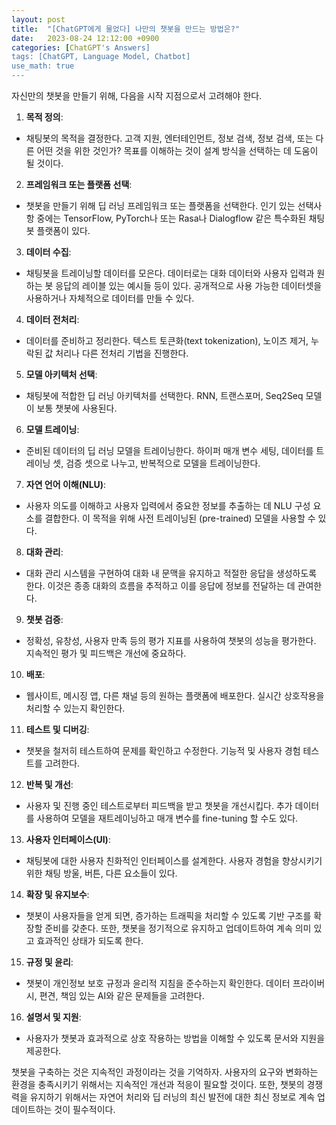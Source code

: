 ```yaml
---
layout: post
title:  "[ChatGPT에게 물었다] 나만의 챗봇을 만드는 방법은?"
date:   2023-08-24 12:12:00 +0900
categories: [ChatGPT's Answers]
tags: [ChatGPT, Language Model, Chatbot]
use_math: true
---
```


자신만의 챗봇을 만들기 위해, 다음을 시작 지점으로서 고려해야 한다.

1. **목적 정의**:
  - 채팅봇의 목적을 결정한다. 고객 지원, 엔터테인먼트, 정보 검색, 정보 검색, 또는 다른 어떤 것을 위한 것인가? 목표를 이해하는 것이 설계 방식을 선택하는 데 도움이 될 것이다.

2. **프레임워크 또는 플랫폼 선택**:
  - 챗봇을 만들기 위해 딥 러닝 프레임워크 또는 플랫폼을 선택한다. 인기 있는 선택사항 중에는 TensorFlow, PyTorch나 또는 Rasa나 Dialogflow 같은 특수화된 채팅봇 플랫폼이 있다.

3. **데이터 수집**:
  - 채팅봇을 트레이닝할 데이터를 모은다. 데이터로는 대화 데이터와 사용자 입력과 원하는 봇 응답의 레이블 있는 예시들 등이 있다. 공개적으로 사용 가능한 데이터셋을 사용하거나 자체적으로 데이터를 만들 수 있다.

4. **데이터 전처리**:
  - 데이터를 준비하고 정리한다. 텍스트 토큰화(text tokenization), 노이즈 제거, 누락된 값 처리나 다른 전처리 기법을 진행한다.

5. **모델 아키텍처 선택**:
  - 채팅봇에 적합한 딥 러닝 아키텍처를 선택한다. RNN, 트랜스포머, Seq2Seq 모델이 보통 챗봇에 사용된다.

6. **모델 트레이닝**:
  - 준비된 데이터의 딥 러닝 모델을 트레이닝한다. 하이퍼 매개 변수 세팅, 데이터를 트레이닝 셋, 검증 셋으로 나누고, 반복적으로 모델을 트레이닝한다.

7. **자연 언어 이해(NLU)**:
  - 사용자 의도를 이해하고 사용자 입력에서 중요한 정보를 추출하는 데 NLU 구성 요소를 결합한다. 이 목적을 위해 사전 트레이닝된 (pre-trained) 모델을 사용할 수 있다.

8. **대화 관리**:
  - 대화 관리 시스템을 구현하여 대화 내 문맥을 유지하고 적절한 응답을 생성하도록 한다. 이것은 종종 대화의 흐름을 추적하고 이를 응답에 정보를 전달하는 데 관여한다.

9. **챗봇 검증**:
  - 정확성, 유창성, 사용자 만족 등의 평가 지표를 사용하여 챗봇의 성능을 평가한다. 지속적인 평가 및 피드백은 개선에 중요하다.

10. **배포**:
  - 웹사이트, 메시징 앱, 다른 채널 등의 원하는 플랫폼에 배포한다. 실시간 상호작용을 처리할 수 있는지 확인한다.

11. **테스트 및 디버깅**:
  - 챗봇을 철저히 테스트하여 문제를 확인하고 수정한다. 기능적 및 사용자 경험 테스트를 고려한다.

12. **반복 및 개선**:
  - 사용자 및 진행 중인 테스트로부터 피드백을 받고 챗봇을 개선시킵다. 추가 데이터를 사용하여 모델을 재트레이닝하고 매개 변수를 fine-tuning 할 수도 있다.

13. **사용자 인터페이스(UI)**:
  - 채팅봇에 대한 사용자 친화적인 인터페이스를 설계한다. 사용자 경험을 향상시키기 위한 채팅 방울, 버튼, 다른 요소들이 있다.

14. **확장 및 유지보수**:
  - 챗봇이 사용자들을 얻게 되면, 증가하는 트래픽을 처리할 수 있도록 기반 구조를 확장할 준비를 갖춘다. 또한, 챗봇을 정기적으로 유지하고 업데이트하여 계속 의미 있고 효과적인 상태가 되도록 한다.

15. **규정 및 윤리**:
  - 챗봇이 개인정보 보호 규정과 윤리적 지침을 준수하는지 확인한다. 데이터 프라이버시, 편견, 책임 있는 AI와 같은 문제들을 고려한다.

16. **설명서 및 지원**:
  - 사용자가 챗봇과 효과적으로 상호 작용하는 방법을 이해할 수 있도록 문서와 지원을 제공한다.
  
챗봇을 구축하는 것은 지속적인 과정이라는 것을 기억하자. 사용자의 요구와 변화하는 환경을 충족시키기 위해서는 지속적인 개선과 적응이 필요할 것이다. 또한, 챗봇의 경쟁력을 유지하기 위해서는 자연어 처리와 딥 러닝의 최신 발전에 대한 최신 정보로 계속 업데이트하는 것이 필수적이다.